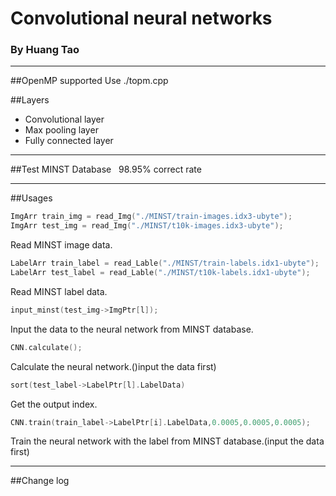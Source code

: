 # Convolutional neural networks
### By Huang Tao

***
##OpenMP supported
Use ./topm.cpp

##Layers
* Convolutional layer
* Max pooling layer
* Fully connected layer

***

##Test 
    MINST Database
    98.95% correct rate 
***

##Usages
```c
ImgArr train_img = read_Img("./MINST/train-images.idx3-ubyte");
ImgArr test_img = read_Img("./MINST/t10k-images.idx3-ubyte");
```

Read MINST image data.

```c
LabelArr train_label = read_Lable("./MINST/train-labels.idx1-ubyte");
LabelArr test_label = read_Lable("./MINST/t10k-labels.idx1-ubyte");
```

Read MINST label data.

```c
input_minst(test_img->ImgPtr[l]);
```

Input the data to the neural network from MINST database.

```c
CNN.calculate();
```

Calculate the neural network.()input the data first)

```c
sort(test_label->LabelPtr[l].LabelData)
```

Get the output index.

```c
CNN.train(train_label->LabelPtr[i].LabelData,0.0005,0.0005,0.0005);
```
    
Train the neural network with the label from MINST database.(input the data first)

***

##Change log

